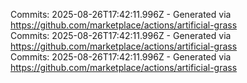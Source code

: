 Commits: 2025-08-26T17:42:11.996Z - Generated via https://github.com/marketplace/actions/artificial-grass
<br>
Commits: 2025-08-26T17:42:11.996Z - Generated via https://github.com/marketplace/actions/artificial-grass
<br>
Commits: 2025-08-26T17:42:11.996Z - Generated via https://github.com/marketplace/actions/artificial-grass
<br>
